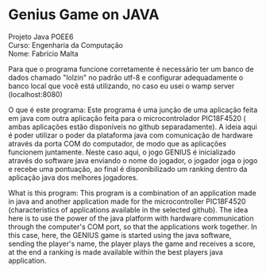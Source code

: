 # Genius Game on JAVA <br>
Projeto Java POEE6<br>
Curso: Engenharia da Computação<br>
Nome: Fabrício Malta<br>

Para que o programa funcione corretamente é necessário ter um banco de dados chamado "lolzin" no padrão utf-8 e configurar adequadamente
o banco local que você está utilizando, no caso eu usei o wamp server (localhost:8080)

O que é este programa: Este programa é uma junção de uma aplicação feita em java com outra aplicação feita para o microcontrolador PIC18F4520 ( ambas aplicações estão disponíveis no github separadamente). A ideia aqui é poder utilizar o poder da plataforma java com comunicação de hardware através da porta COM do computador, de modo que as aplicações funcionem juntamente. Neste caso aqui, o jogo GENIUS é inicializado através do software java enviando o nome do jogador, o jogador joga o jogo e recebe uma pontuação, ao final é disponibilizado um ranking dentro da aplicação java dos melhores jogadores.


What is this program: This program is a combination of an application made in java and another application made for the microcontroller PIC18F4520 (characteristics of applications available in the selected github). The idea here is to use the power of the java platform with hardware communication through the computer's COM port, so that the applications work together. In this case, here, the GENIUS game is started using the java software, sending the player's name, the player plays the game and receives a score, at the end a ranking is made available within the best players java application.


